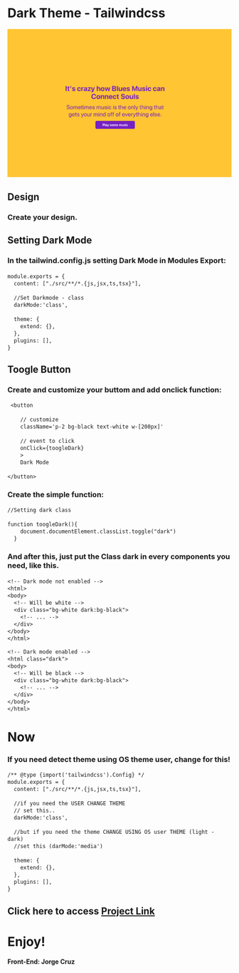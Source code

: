 # Dark Theme - Tailwindcss

<img src="./src/image/screen.png"/>

## Design
### Create your design.

## Setting Dark Mode
### In the tailwind.config.js setting Dark Mode in Modules Export:

```
module.exports = {
  content: ["./src/**/*.{js,jsx,ts,tsx}"],
  
  //Set Darkmode - class
  darkMode:'class',

  theme: {
    extend: {},
  },
  plugins: [],
}
```
## Toogle Button
### Create and customize your buttom and add onclick function:

```
 <button

    // customize
    className='p-2 bg-black text-white w-[200px]'
    
    // event to click
    onClick={toogleDark}
    >
    Dark Mode

</button>
```
### Create the simple function:
```
//Setting dark class

function toogleDark(){
    document.documentElement.classList.toggle("dark")
  }
```

### And after this, just put the Class dark in every components you need, like this.

```
<!-- Dark mode not enabled -->
<html>
<body>
  <!-- Will be white -->
  <div class="bg-white dark:bg-black">
    <!-- ... -->
  </div>
</body>
</html>

```

```
<!-- Dark mode enabled -->
<html class="dark">
<body>
  <!-- Will be black -->
  <div class="bg-white dark:bg-black">
    <!-- ... -->
  </div>
</body>
</html>
```

# Now

### If you need detect theme using OS theme user, change for this!


```
/** @type {import('tailwindcss').Config} */
module.exports = {
  content: ["./src/**/*.{js,jsx,ts,tsx}"],

  //if you need the USER CHANGE THEME
  // set this.. 
  darkMode:'class',

  //but if you need the theme CHANGE USING OS user THEME (light - dark) 
  //set this (darMode:'media')
  
  theme: {
    extend: {},
  },
  plugins: [],
}
```

## Click here to access <a href="https://theme-dark-light-mode.netlify.app">Project Link</a>

# Enjoy!
#### Front-End: Jorge Cruz

